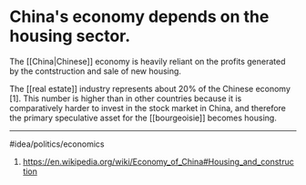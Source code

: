 # China's economy depends on the housing sector.
The [[China|Chinese]] economy is heavily reliant on the profits generated by the contstruction and sale of new housing. 

The [[real estate]] industry represents about 20% of the Chinese economy [1]. This number is higher than in other countries because it is comparatively harder to invest in the stock market in China, and therefore the primary speculative asset for the [[bourgeoisie]] becomes housing. 

---
#idea/politics/economics 

1. https://en.wikipedia.org/wiki/Economy_of_China#Housing_and_construction